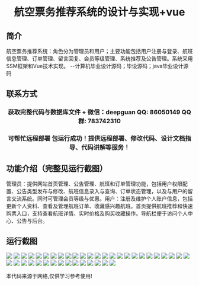 <p><h1 align="center">航空票务推荐系统的设计与实现+vue</h1></p>

## 简介
航空票务推荐系统：角色分为管理员和用户；主要功能包括用户注册与登录、航班信息管理、订单管理、留言回复、会员等级管理、系统推荐及公告管理。系统采用SSM框架和Vue技术实现。    --计算机毕业设计源码；毕设源码；java毕业设计源码


## 联系方式
<p><h3 align="center">获取完整代码与数据库文件 + 微信：deepguan QQ: 86050149 QQ群: 783742310</h3></p>
<p><h3 align="center">可帮忙远程部署 包运行成功！提供远程部署、修改代码、设计文档指导、代码讲解等服务！</h3></p>

## 功能介绍（完整见运行截图）
管理员：提供网站首页管理、公告管理、航班和订单管理功能，包括用户权限配置、公告类型发布与修改、航班信息录入与查询、订单状态管理，以及与用户的留言交流系统。同时可管理会员等级与优惠。用户：注册及维护个人账户信息，包括更新个人资料、查看及管理航班订单、收藏感兴趣航班。首页提供航班推荐和快速购票入口，支持查看航班详情、实时价格及购买收藏操作。导航栏便于访问个人中心、公告与后台。


## 运行截图
![](https://bs-1329754181.cos.ap-shanghai.myqcloud.com/ssm/AirTicketingRecommendationSystem/img/001.jpg)
![](https://bs-1329754181.cos.ap-shanghai.myqcloud.com/ssm/AirTicketingRecommendationSystem/img/002.jpg)
![](https://bs-1329754181.cos.ap-shanghai.myqcloud.com/ssm/AirTicketingRecommendationSystem/img/003.jpg)
![](https://bs-1329754181.cos.ap-shanghai.myqcloud.com/ssm/AirTicketingRecommendationSystem/img/004.jpg)
![](https://bs-1329754181.cos.ap-shanghai.myqcloud.com/ssm/AirTicketingRecommendationSystem/img/005.jpg)
![](https://bs-1329754181.cos.ap-shanghai.myqcloud.com/ssm/AirTicketingRecommendationSystem/img/006.jpg)
![](https://bs-1329754181.cos.ap-shanghai.myqcloud.com/ssm/AirTicketingRecommendationSystem/img/007.jpg)
![](https://bs-1329754181.cos.ap-shanghai.myqcloud.com/ssm/AirTicketingRecommendationSystem/img/008.jpg)
![](https://bs-1329754181.cos.ap-shanghai.myqcloud.com/ssm/AirTicketingRecommendationSystem/img/009.jpg)
![](https://bs-1329754181.cos.ap-shanghai.myqcloud.com/ssm/AirTicketingRecommendationSystem/img/010.jpg)
![](https://bs-1329754181.cos.ap-shanghai.myqcloud.com/ssm/AirTicketingRecommendationSystem/img/011.jpg)
![](https://bs-1329754181.cos.ap-shanghai.myqcloud.com/ssm/AirTicketingRecommendationSystem/img/012.jpg)
![](https://bs-1329754181.cos.ap-shanghai.myqcloud.com/ssm/AirTicketingRecommendationSystem/img/013.jpg)
![](https://bs-1329754181.cos.ap-shanghai.myqcloud.com/ssm/AirTicketingRecommendationSystem/img/014.jpg)
![](https://bs-1329754181.cos.ap-shanghai.myqcloud.com/ssm/AirTicketingRecommendationSystem/img/015.jpg)
![](https://bs-1329754181.cos.ap-shanghai.myqcloud.com/ssm/AirTicketingRecommendationSystem/img/016.jpg)
![](https://bs-1329754181.cos.ap-shanghai.myqcloud.com/ssm/AirTicketingRecommendationSystem/img/017.jpg)
![](https://bs-1329754181.cos.ap-shanghai.myqcloud.com/ssm/AirTicketingRecommendationSystem/img/018.jpg)
![](https://bs-1329754181.cos.ap-shanghai.myqcloud.com/ssm/AirTicketingRecommendationSystem/img/019.jpg)
![](https://bs-1329754181.cos.ap-shanghai.myqcloud.com/ssm/AirTicketingRecommendationSystem/img/020.jpg)
![](https://bs-1329754181.cos.ap-shanghai.myqcloud.com/ssm/AirTicketingRecommendationSystem/img/021.jpg)
![](https://bs-1329754181.cos.ap-shanghai.myqcloud.com/ssm/AirTicketingRecommendationSystem/img/022.jpg)
![](https://bs-1329754181.cos.ap-shanghai.myqcloud.com/ssm/AirTicketingRecommendationSystem/img/023.jpg)
![](https://bs-1329754181.cos.ap-shanghai.myqcloud.com/ssm/AirTicketingRecommendationSystem/img/024.jpg)
![](https://bs-1329754181.cos.ap-shanghai.myqcloud.com/ssm/AirTicketingRecommendationSystem/img/025.jpg)
![](https://bs-1329754181.cos.ap-shanghai.myqcloud.com/ssm/AirTicketingRecommendationSystem/img/026.jpg)
![](https://bs-1329754181.cos.ap-shanghai.myqcloud.com/ssm/AirTicketingRecommendationSystem/img/027.jpg)
![](https://bs-1329754181.cos.ap-shanghai.myqcloud.com/ssm/AirTicketingRecommendationSystem/img/028.jpg)
![](https://bs-1329754181.cos.ap-shanghai.myqcloud.com/ssm/AirTicketingRecommendationSystem/img/029.jpg)
![](https://bs-1329754181.cos.ap-shanghai.myqcloud.com/ssm/AirTicketingRecommendationSystem/img/030.jpg)
![](https://bs-1329754181.cos.ap-shanghai.myqcloud.com/ssm/AirTicketingRecommendationSystem/img/031.jpg)
![](https://bs-1329754181.cos.ap-shanghai.myqcloud.com/ssm/AirTicketingRecommendationSystem/img/032.jpg)
![](https://bs-1329754181.cos.ap-shanghai.myqcloud.com/ssm/AirTicketingRecommendationSystem/img/033.jpg)
![](https://bs-1329754181.cos.ap-shanghai.myqcloud.com/ssm/AirTicketingRecommendationSystem/img/034.jpg)
![](https://bs-1329754181.cos.ap-shanghai.myqcloud.com/ssm/AirTicketingRecommendationSystem/img/035.jpg)
![](https://bs-1329754181.cos.ap-shanghai.myqcloud.com/ssm/AirTicketingRecommendationSystem/img/036.jpg)
![](https://bs-1329754181.cos.ap-shanghai.myqcloud.com/ssm/AirTicketingRecommendationSystem/img/037.jpg)
![](https://bs-1329754181.cos.ap-shanghai.myqcloud.com/ssm/AirTicketingRecommendationSystem/img/038.jpg)
![](https://bs-1329754181.cos.ap-shanghai.myqcloud.com/ssm/AirTicketingRecommendationSystem/img/039.jpg)
![](https://bs-1329754181.cos.ap-shanghai.myqcloud.com/ssm/AirTicketingRecommendationSystem/img/040.jpg)

<p>本代码来源于网络,仅供学习参考使用!</p>
